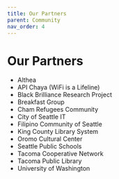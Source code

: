```yaml
---
title: Our Partners
parent: Community
nav_order: 4
---
```


# Our Partners

- Althea
- API Chaya (WiFi is a Lifeline)
- Black Brilliance Research Project
- Breakfast Group
- Cham Refugees Community
- City of Seattle IT
- Filipino Community of Seattle
- King County Library System
- Oromo Cultural Center
- Seattle Public Schools
- Tacoma Cooperative Network
- Tacoma Public Library
- University of Washington
